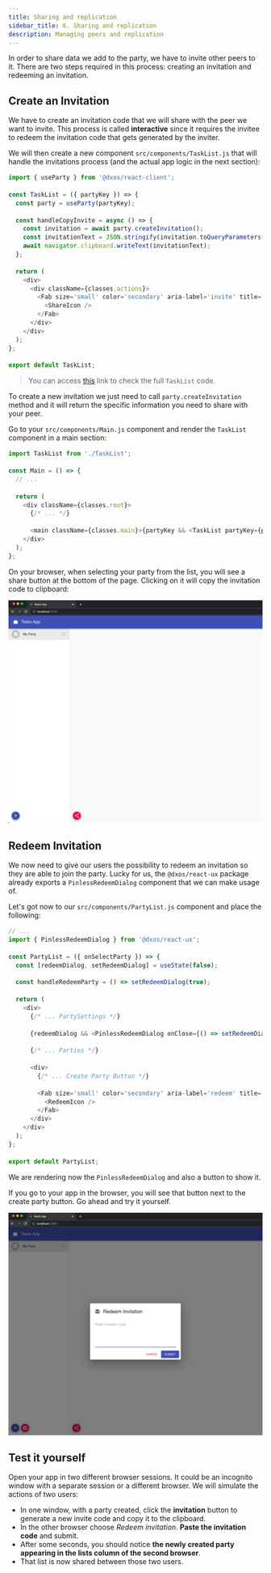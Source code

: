 ```yaml
---
title: Sharing and replication
sidebar_title: 6. Sharing and replication
description: Managing peers and replication
---
```


In order to share data we add to the party, we have to invite other peers to it. There are two steps required in this process: creating an invitation and redeeming an invitation.

## Create an Invitation

We have to create an invitation code that we will share with the peer we want to invite. This process is called **interactive** since it requires the invitee to redeem the invitation code that gets generated by the inviter.

We will then create a new component `src/components/TaskList.js` that will handle the invitations process (and the actual app logic in the next section):

```jsx:title=src/components/TaskList.js
import { useParty } from '@dxos/react-client';

const TaskList = ({ partyKey }) => {
  const party = useParty(partyKey);

  const handleCopyInvite = async () => {
    const invitation = await party.createInvitation();
    const invitationText = JSON.stringify(invitation.toQueryParameters());
    await navigator.clipboard.writeText(invitationText);
  };

  return (
    <div>
      <div className={classes.actions}>
        <Fab size='small' color='secondary' aria-label='invite' title='Invite people' onClick={handleCopyInvite}>
          <ShareIcon />
        </Fab>
      </div>
    </div>
  );
};

export default TaskList;
```

> You can access [this](https://github.com/dxos/tutorial-tasks-app/blob/master/src/components/TaskList.js) link to check the full `TaskList` code.

To create a new invitation we just need to call `party.createInvitation` method and it will return the specific information you need to share with your peer.

Go to your `src/components/Main.js` component and render the `TaskList` component in a main section:

```jsx:title=src/components/Main.js
import TaskList from './TaskList';

const Main = () => {
  // ...

  return (
    <div className={classes.root}>
      {/* ... */}

      <main className={classes.main}>{partyKey && <TaskList partyKey={partyKey} />}</main>
    </div>
  );
};
```

On your browser, when selecting your party from the list, you will see a share button at the bottom of the page. Clicking on it will copy the invitation code to clipboard:

![Invite Button](images/invite-00.png)

## Redeem Invitation

We now need to give our users the possibility to redeem an invitation so they are able to join the party. Lucky for us, the `@dxos/react-ux` package already exports a `PinlessRedeemDialog` component that we can make usage of.

Let's got now to our `src/components/PartyList.js` component and place the following:

```jsx:title=src/components/PartyList.js
// ...
import { PinlessRedeemDialog } from '@dxos/react-ux';

const PartyList = ({ onSelectParty }) => {
  const [redeemDialog, setRedeemDialog] = useState(false);

  const handleRedeemParty = () => setRedeemDialog(true);

  return (
    <div>
      {/* ... PartySettings */}

      {redeemDialog && <PinlessRedeemDialog onClose={() => setRedeemDialog(false)} />}

      {/* ... Parties */}

      <div>
        {/* ... Create Party Button */}

        <Fab size='small' color='secondary' aria-label='redeem' title='Redeem invitation' onClick={handleRedeemParty}>
          <RedeemIcon />
        </Fab>
      </div>
    </div>
  );
};

export default PartyList;
```

We are rendering now the `PinlessRedeemDialog` and also a button to show it.

If you go to your app in the browser, you will see that button next to the create party button. Go ahead and try it yourself.

![Redeem Dialog Enter Code](images/invite-04.png)

## Test it yourself

Open your app in two different browser sessions. It could be an incognito window with a separate session or a different browser.
We will simulate the actions of two users:

- In one window, with a party created, click the **invitation** button to generate a new invite code and copy it to the clipboard.
- In the other browser choose _Redeem invitation_. **Paste the invitation code** and submit.
- After some seconds, you should notice **the newly created party appearing in the lists column of the second browser**.
- That list is now shared between those two users.
